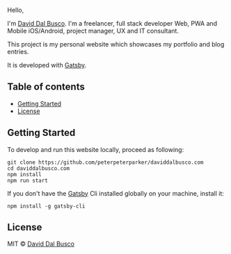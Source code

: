 Hello,

I'm [David Dal Busco]. I'm a freelancer, full stack developer Web, PWA and Mobile iOS/Android, project manager, UX and IT consultant.

This project is my personal website which showcases my portfolio and blog entries.

It is developed with [Gatsby].

## Table of contents

- [Getting Started](#getting-started)
- [License](#license)

## Getting Started

To develop and run this website locally, proceed as following:

```
git clone https://github.com/peterpeterparker/daviddalbusco.com
cd daviddalbusco.com
npm install
npm run start
```

If you don't have the [Gatsby] Cli installed globally on your machine, install it:

```
npm install -g gatsby-cli
```

## License

MIT © [David Dal Busco](mailto:david.dalbusco@outlook.com)

[David Dal Busco]: https://daviddalbusco.com
[Gatsby]: https://www.gatsbyjs.org/
